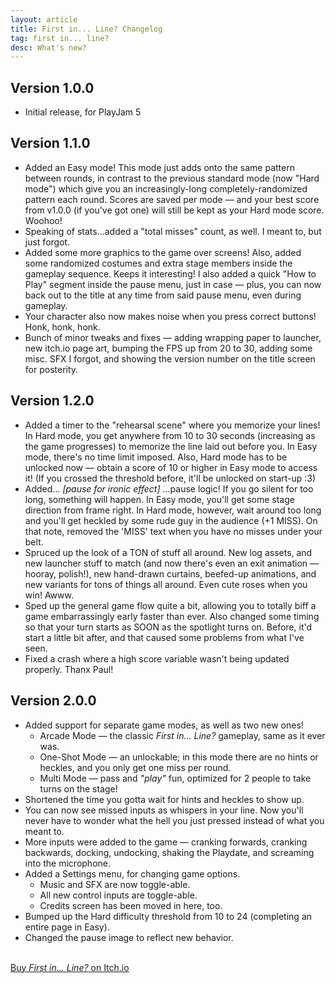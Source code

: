 ```yaml
---
layout: article
title: First in... Line? Changelog
tag: first in... line?
desc: What's new?
---
```

## Version 1.0.0

- Initial release, for PlayJam 5

## Version 1.1.0

- Added an Easy mode! This mode just adds onto the same pattern between rounds, in contrast to the previous standard mode (now "Hard mode") which give you an increasingly-long completely-randomized pattern each round. Scores are saved per mode — and your best score from v1.0.0 (if you've got one) will still be kept as your Hard mode score. Woohoo!
- Speaking of stats...added a "total misses" count, as well. I meant to, but just forgot.
- Added some more graphics to the game over screens! Also, added some randomized costumes and extra stage members inside the gameplay sequence. Keeps it interesting! I also added a quick "How to Play" segment inside the pause menu, just in case — plus, you can now back out to the title at any time from said pause menu, even during gameplay.
- Your character also now makes noise when you press correct buttons! Honk, honk, honk.
- Bunch of minor tweaks and fixes — adding wrapping paper to launcher, new itch.io page art, bumping the FPS up from 20 to 30, adding some misc. SFX I forgot, and showing the version number on the title screen for posterity.

## Version 1.2.0

- Added a timer to the "rehearsal scene" where you memorize your lines! In Hard mode, you get anywhere from 10 to 30 seconds (increasing as the game progresses) to memorize the line laid out before you. In Easy mode, there's no time limit imposed. Also, Hard mode has to be unlocked now — obtain a score of 10 or higher in Easy mode to access it! (If you crossed the threshold before, it'll be unlocked on start-up :3)
- Added... *[pause for ironic effect]* ...pause logic! If you go silent for too long, something will happen. In Easy mode, you'll get some stage direction from frame right. In Hard mode, however, wait around too long and you'll get heckled by some rude guy in the audience (+1 MISS). On that note, removed the 'MISS' text when you have no misses under your belt.
- Spruced up the look of a TON of stuff all around. New log assets, and new launcher stuff to match (and now there's even an exit animation — hooray, polish!), new hand-drawn curtains, beefed-up animations, and new variants for tons of things all around. Even cute roses when you win! Awww.
- Sped up the general game flow quite a bit, allowing you to totally biff a game embarrassingly early faster than ever. Also changed some timing so that your turn starts as SOON as the spotlight turns on. Before, it'd start a little bit after, and that caused some problems from what I've seen.
- Fixed a crash where a high score variable wasn't being updated properly. Thanx Paul!

## Version 2.0.0

- Added support for separate game modes, as well as two new ones!
	- Arcade Mode — the classic *First in... Line?* gameplay, same as it ever was.
	- One-Shot Mode — an unlockable; in this mode there are no hints or heckles, and you only get one miss per round.
	- Multi Mode — pass and *"play"* fun, optimized for 2 people to take turns on the stage!
- Shortened the time you gotta wait for hints and heckles to show up.
- You can now see missed inputs as whispers in your line. Now you'll never have to wonder what the hell you just pressed instead of what you meant to.
- More inputs were added to the game — cranking forwards, cranking backwards, docking, undocking, shaking the Playdate, and screaming into the microphone.
- Added a Settings menu, for changing game options.
	- Music and SFX are now toggle-able.
	- All new control inputs are toggle-able.
	- Credits screen has been moved in here, too.
- Bumped up the Hard difficulty threshold from 10 to 24 (completing an entire page in Easy).
- Changed the pause image to reflect new behavior.

<br>
<a href="https://stuffbyrae.itch.io/first-in-line" class="button">Buy <i>First in... Line?</i> on Itch.io</a>